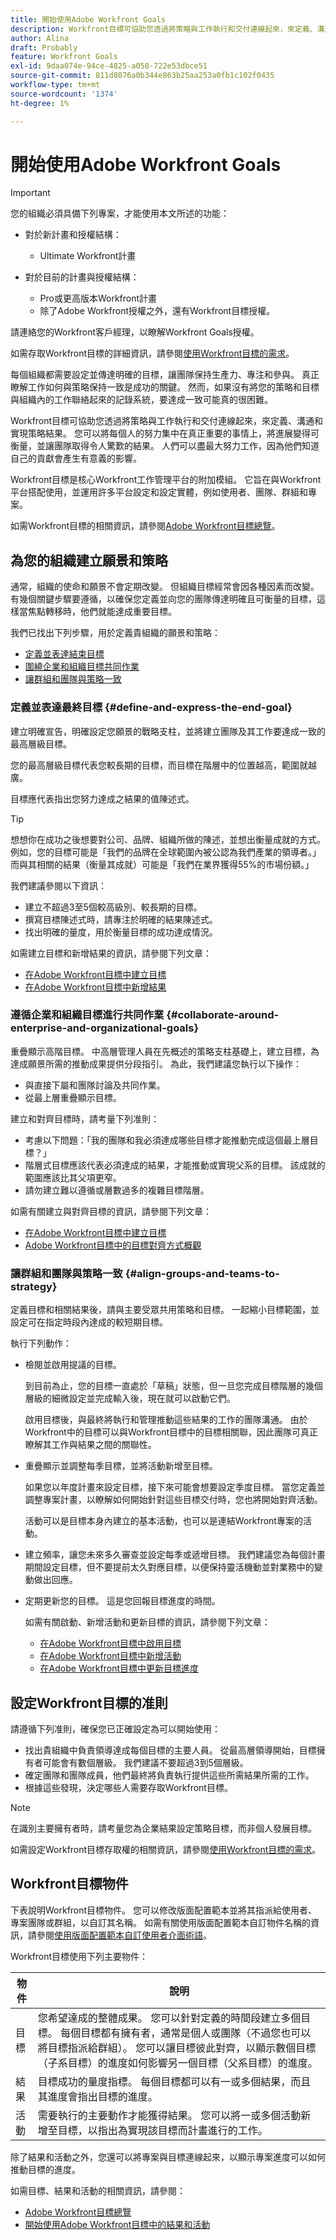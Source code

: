 ```yaml
---
title: 開始使用Adobe Workfront Goals
description: Workfront目標可協助您透過將策略與工作執行和交付連線起來，來定義、溝通和實現策略結果。
author: Alina
draft: Probably
feature: Workfront Goals
exl-id: 9daa074e-94ce-4825-a058-722e53dbce51
source-git-commit: 811d8076a0b344e863b25aa253a0fb1c102f0435
workflow-type: tm+mt
source-wordcount: '1374'
ht-degree: 1%

---
```


# 開始使用Adobe Workfront Goals

>[!IMPORTANT]
>
>您的組織必須具備下列專案，才能使用本文所述的功能：
>
>* 對於新計畫和授權結構：
>
>   * Ultimate Workfront計畫
>    
>* 對於目前的計畫與授權結構：
>
>   * Pro或更高版本Workfront計畫
>   * 除了Adobe Workfront授權之外，還有Workfront目標授權。
>
>請連絡您的Workfront客戶經理，以瞭解Workfront Goals授權。
> 
>如需存取Workfront目標的詳細資訊，請參閱[使用Workfront目標的需求](/help/quicksilver/workfront-goals/goal-management/access-needed-for-wf-goals.md)。

每個組織都需要設定並傳達明確的目標，讓團隊保持生產力、專注和參與。 真正瞭解工作如何與策略保持一致是成功的關鍵。 然而，如果沒有將您的策略和目標與組織內的工作聯絡起來的記錄系統，要達成一致可能真的很困難。

Workfront目標可協助您透過將策略與工作執行和交付連線起來，來定義、溝通和實現策略結果。 您可以將每個人的努力集中在真正重要的事情上，將進展變得可衡量，並讓團隊取得令人驚歎的結果。 人們可以盡最大努力工作，因為他們知道自己的貢獻會產生有意義的影響。

Workfront目標是核心Workfront工作管理平台的附加模組。 它旨在與Workfront平台搭配使用，並運用許多平台設定和設定實體，例如使用者、團隊、群組和專案。

如需Workfront目標的相關資訊，請參閱[Adobe Workfront目標總覽](../../workfront-goals/goal-management/wf-goals-overview.md)。

## 為您的組織建立願景和策略

通常，組織的使命和願景不會定期改變。 但組織目標經常會因各種因素而改變。 有幾個關鍵步驟要遵循，以確保您定義並向您的團隊傳達明確且可衡量的目標，這樣當焦點轉移時，他們就能達成重要目標。

我們已找出下列步驟，用於定義貴組織的願景和策略：

* [定義並表達結束目標](#define-and-express-the-end-goal)
* [圍繞企業和組織目標共同作業](#collaborate-around-enterprise-and-organizational-goals)
* [讓群組和團隊與策略一致](#align-groups-and-teams-to-strategy)

### 定義並表達最終目標 {#define-and-express-the-end-goal}

建立明確宣告，明確設定您願景的戰略支柱，並將建立團隊及其工作要達成一致的最高層級目標。

您的最高層級目標代表您較長期的目標，而目標在階層中的位置越高，範圍就越廣。

目標應代表指出您努力達成之結果的值陳述式。

>[!TIP]
>
>想想你在成功之後想要對公司、品牌、組織所做的陳述，並想出衡量成就的方式。 例如，您的目標可能是「我們的品牌在全球範圍內被公認為我們產業的領導者。」 而與其相關的結果（衡量其成就）可能是「我們在業界獲得55%的市場份額。」

我們建議參閱以下資訊：

* 建立不超過3至5個較高級別、較長期的目標。
* 撰寫目標陳述式時，請專注於明確的結果陳述式。
* 找出明確的量度，用於衡量目標的成功達成情況。

如需建立目標和新增結果的資訊，請參閱下列文章：

* [在Adobe Workfront目標中建立目標](../../workfront-goals/goal-management/create-goals.md)
* [在Adobe Workfront目標中新增結果](../../workfront-goals/results-and-activities/add-results-to-goals.md)

### 遵循企業和組織目標進行共同作業 {#collaborate-around-enterprise-and-organizational-goals}

重疊顯示高階目標。 中高層管理人員在先概述的策略支柱基礎上，建立目標，為達成願景所需的推動成果提供分段指引。 為此，我們建議您執行以下操作：

* 與直接下屬和團隊討論及共同作業。
* 從最上層重疊顯示目標。

建立和對齊目標時，請考量下列准則：

* 考慮以下問題：「我的團隊和我必須達成哪些目標才能推動完成這個最上層目標？」
* 階層式目標應該代表必須達成的結果，才能推動或實現父系的目標。 該成就的範圍應該比其父項更窄。
* 請勿建立難以遵循或層數過多的複雜目標階層。

如需有關建立與對齊目標的資訊，請參閱下列文章：

* [在Adobe Workfront目標中建立目標](../../workfront-goals/goal-management/create-goals.md)
* [Adobe Workfront目標中的目標對齊方式概觀](../../workfront-goals/goal-alignment/goal-alignment-overview.md)

### 讓群組和團隊與策略一致 {#align-groups-and-teams-to-strategy}

定義目標和相關結果後，請與主要受眾共用策略和目標。 一起縮小目標範圍，並設定可在指定時段內達成的較短期目標。

執行下列動作：

* 檢閱並啟用提議的目標。

  到目前為止，您的目標一直處於「草稿」狀態，但一旦您完成目標階層的幾個層級的細微設定並完成輸入後，現在就可以啟動它們。

  啟用目標後，與最終將執行和管理推動這些結果的工作的團隊溝通。 由於Workfront中的目標可以與Workfront目標中的目標相關聯，因此團隊可真正瞭解其工作與結果之間的關聯性。

* 重疊顯示並調整每季目標，並將活動新增至目標。

  如果您以年度計畫來設定目標，接下來可能會想要設定季度目標。 當您定義並調整專案計畫，以瞭解如何開始針對這些目標交付時，您也將開始對齊活動。

  活動可以是目標本身內建立的基本活動，也可以是連結Workfront專案的活動。

* 建立頻率，讓您未來多久審查並設定每季或遞增目標。 我們建議您為每個計畫期間設定目標，但不要提前太久對應目標，以便保持靈活機動並對業務中的變動做出回應。

* 定期更新您的目標。 這是您回報目標進度的時間。

  如需有關啟動、新增活動和更新目標的資訊，請參閱下列文章：

   * [在Adobe Workfront目標中啟用目標](../../workfront-goals/goal-management/activate-goals.md)
   * [在Adobe Workfront目標中新增活動](../../workfront-goals/results-and-activities/add-activities-to-goals.md)
   * [在Adobe Workfront目標中更新目標進度](../../workfront-goals/goal-review-and-workfront-goals-sections/check-in-goals.md)

## 設定Workfront目標的准則

請遵循下列准則，確保您已正確設定為可以開始使用：

* 找出貴組織中負責領導達成每個目標的主要人員。 從最高層領導開始，目標擁有者可能會有數個層級。 我們建議不要超過3到5個層級。
* 確定團隊和團隊成員，他們最終將負責執行提供這些所需結果所需的工作。
* 根據這些發現，決定哪些人需要存取Workfront目標。


>[!NOTE]
>
>在識別主要擁有者時，請考量您為企業結果設定策略目標，而非個人發展目標。

如需設定Workfront目標存取權的相關資訊，請參閱[使用Workfront目標的需求](../../workfront-goals/goal-management/access-needed-for-wf-goals.md)。

## Workfront目標物件

下表說明Workfront目標物件。 您可以修改版面配置範本並將其指派給使用者、專案團隊或群組，以自訂其名稱。 如需有關使用版面配置範本自訂物件名稱的資訊，請參閱[使用版面配置範本自訂使用者介面術語](../../administration-and-setup/customize-workfront/use-layout-templates/customize-terminology.md)。

Workfront目標使用下列主要物件：

| 物件 | 說明 |
|---|---|
| 目標 | 您希望達成的整體成果。 您可以針對定義的時間段建立多個目標。 每個目標都有擁有者，通常是個人或團隊（不過您也可以將目標指派給群組）。 您可以讓目標彼此對齊，以顯示數個目標（子系目標）的進度如何影響另一個目標（父系目標）的進度。 |
| 結果 | 目標成功的量度指標。 每個目標都可以有一或多個結果，而且其進度會指出目標的進度。 |
| 活動 | 需要執行的主要動作才能獲得結果。 您可以將一或多個活動新增至目標，以指出為實現該目標而計畫進行的工作。 |

除了結果和活動之外，您還可以將專案與目標連線起來，以顯示專案進度可以如何推動目標的進度。

<!--
(edit the above bullet when more objects will come)
-->

如需目標、結果和活動的相關資訊，請參閱：

* [Adobe Workfront目標總覽](../../workfront-goals/goal-management/wf-goals-overview.md)
* [開始使用Adobe Workfront目標中的結果和活動](../../workfront-goals/results-and-activities/get-started-with-results-and-activities.md)
